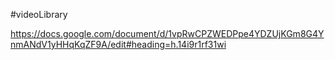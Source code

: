 #videoLibrary 

https://docs.google.com/document/d/1vpRwCPZWEDPpe4YDZUjKGm8G4YnmANdV1yHHqKqZF9A/edit#heading=h.14i9r1rf31wi
